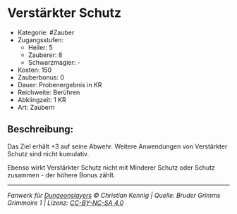 # Verstärkter Schutz

- Kategorie: #Zauber
- Zugangsstufen:
  - Heiler: 5
  - Zauberer: 8
  - Schwarzmagier: -
- Kosten: 150
- Zauberbonus: 0
- Dauer: Probenergebnis in KR
- Reichweite: Berühren
- Abklingzeit: 1 KR
- Art: Zaubern

## Beschreibung:

Das Ziel erhält +3 auf seine Abwehr. Weitere Anwendungen von Verstärkter Schutz sind nicht kumulativ.

Ebenso wirkt Verstärkter Schutz nicht mit Minderer Schutz oder Schutz zusammen - der höhere Bonus zählt.

---

_Fanwerk für [Dungeonslayers](https://www.dungeonslayers.net/) © Christian Kennig | Quelle: Bruder Grimms Grimmoire 1 | Lizenz: [CC-BY-NC-SA 4.0](https://creativecommons.org/licenses/by-nc-sa/4.0/deed.de)_
